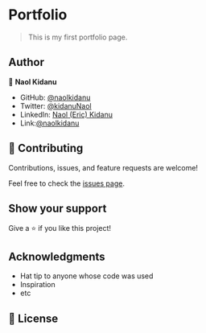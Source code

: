 # Portfolio

> This is my first portfolio page.

## Author

👤 **Naol Kidanu**

- GitHub: [@naolkidanu](https://github.com/naolkidanu)
- Twitter: [@kidanuNaol](https://twitter.com/KidanuNaol)
- LinkedIn: [Naol (Eric) Kidanu](https://www.linkedin.com/in/naol-kidanu-3b64b7227/)
- Link:[@naolkidanu](https://naolkidanu.github.io/portfolio/)

## 🤝 Contributing

Contributions, issues, and feature requests are welcome!

Feel free to check the [issues page](../../issues/).

## Show your support

Give a ⭐️ if you like this project!

## Acknowledgments

- Hat tip to anyone whose code was used
- Inspiration
- etc

## 📝 License
